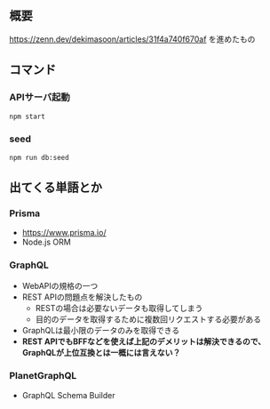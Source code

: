 ## 概要

https://zenn.dev/dekimasoon/articles/31f4a740f670af を進めたもの

## コマンド

### APIサーバ起動
```sh
npm start
```

### seed
```sh
npm run db:seed
```

## 出てくる単語とか

### Prisma
- https://www.prisma.io/
- Node.js ORM

### GraphQL
- WebAPIの規格の一つ
- REST APIの問題点を解決したもの
  - RESTの場合は必要ないデータも取得してしまう
  - 目的のデータを取得するために複数回リクエストする必要がある
- GraphQLは最小限のデータのみを取得できる
- **REST APIでもBFFなどを使えば上記のデメリットは解決できるので、GraphQLが上位互換とは一概には言えない？**

### PlanetGraphQL
- GraphQL Schema Builder
